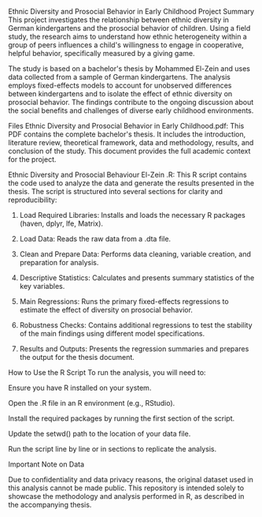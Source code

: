 Ethnic Diversity and Prosocial Behavior in Early Childhood
Project Summary
This project investigates the relationship between ethnic diversity in German kindergartens and the prosocial behavior of children. Using a field study, the research aims to understand how ethnic heterogeneity within a group of peers influences a child's willingness to engage in cooperative, helpful behavior, specifically measured by a giving game.

The study is based on a bachelor's thesis by Mohammed El-Zein and uses data collected from a sample of German kindergartens. The analysis employs fixed-effects models to account for unobserved differences between kindergartens and to isolate the effect of ethnic diversity on prosocial behavior. The findings contribute to the ongoing discussion about the social benefits and challenges of diverse early childhood environments.

Files
Ethnic Diversity and Prosocial Behavior in Early Childhood.pdf: This PDF contains the complete bachelor's thesis. It includes the introduction, literature review, theoretical framework, data and methodology, results, and conclusion of the study. This document provides the full academic context for the project.

Ethnic Diversity and Prosocial Behaviour El-Zein .R: This R script contains the code used to analyze the data and generate the results presented in the thesis. The script is structured into several sections for clarity and reproducibility:

1. Load Required Libraries: Installs and loads the necessary R packages (haven, dplyr, lfe, Matrix).

2. Load Data: Reads the raw data from a .dta file.

3. Clean and Prepare Data: Performs data cleaning, variable creation, and preparation for analysis.

4. Descriptive Statistics: Calculates and presents summary statistics of the key variables.

5. Main Regressions: Runs the primary fixed-effects regressions to estimate the effect of diversity on prosocial behavior.

6. Robustness Checks: Contains additional regressions to test the stability of the main findings using different model specifications.

7. Results and Outputs: Presents the regression summaries and prepares the output for the thesis document.

How to Use the R Script
To run the analysis, you will need to:

Ensure you have R installed on your system.

Open the .R file in an R environment (e.g., RStudio).

Install the required packages by running the first section of the script.

Update the setwd() path to the location of your data file.

Run the script line by line or in sections to replicate the analysis.

Important Note on Data

Due to confidentiality and data privacy reasons, the original dataset used in this analysis cannot be made public. This repository is intended solely to showcase the methodology and analysis performed in R, as described in the accompanying thesis.
